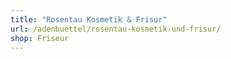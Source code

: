 ```yaml
---
title: "Rosentau Kosmetik & Frisur"
url: /adenbuettel/rosentau-kosmetik-und-frisur/
shop: Friseur
---
```

